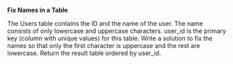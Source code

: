 **Fix Names in a Table**

The Users table contains the ID and the name of the user. The name consists of only lowercase and uppercase characters.
user_id is the primary key (column with unique values) for this table.
Write a solution to fix the names so that only the first character is uppercase and the rest are lowercase.
Return the result table ordered by user_id.
